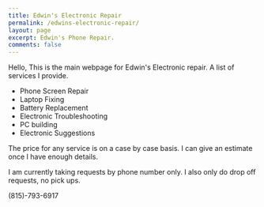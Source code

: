 ```yaml
---
title: Edwin's Electronic Repair
permalink: /edwins-electronic-repair/
layout: page
excerpt: Edwin's Phone Repair.
comments: false
---
```


Hello, This is the main webpage for Edwin's Electronic repair.
A list of services I provide.

- Phone Screen Repair
- Laptop Fixing
- Battery Replacement
- Electronic Troubleshooting
- PC building
- Electronic Suggestions

The price for any service is on a case by case basis.
I can give an estimate once I have enough details.

I am currently taking requests by phone number only. I also only do drop off requests, no pick ups.

(815)-793-6917
